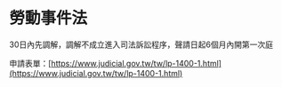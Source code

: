 # 勞動事件法

30日內先調解，調解不成立進入司法訴訟程序，聲請日起6個月內開第一次庭

申請表單：[https://www.judicial.gov.tw/tw/lp-1400-1.html](https://www.judicial.gov.tw/tw/lp-1400-1.html)
